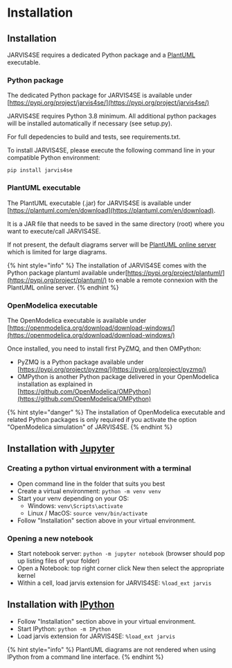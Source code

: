 # Installation

## Installation

JARVIS4SE requires a dedicated Python package and a [PlantUML](https://plantuml.com/en/) executable.

### Python package

The dedicated Python package for JARVIS4SE is available under [https://pypi.org/project/jarvis4se/](https://pypi.org/project/jarvis4se/)

JARVIS4SE requires Python 3.8 minimum. All additional python packages will be installed automatically if necessary (see setup.py).

For full depedencies to build and tests, see requirements.txt.

To install JARVIS4SE, please execute the following command line in your compatible Python environment:

```
pip install jarvis4se
```

### PlantUML executable

The PlantUML executable (.jar) for JARVIS4SE is available under [https://plantuml.com/en/download](https://plantuml.com/en/download).

It is a JAR file that needs to be saved in the same directory (root) where you want to execute/call JARVIS4SE.

If not present, the default diagrams server will be [PlantUML online server](https://www.plantuml.com/plantuml/uml/SyfFKj2rKt3CoKnELR1Io4ZDoSa70000) which is limited for large diagrams.

{% hint style="info" %}
The installation of JARVIS4SE comes with the Python package plantuml available under[https://pypi.org/project/plantuml/](https://pypi.org/project/plantuml/) to enable a remote connexion with the PlantUML online server.
{% endhint %}

### OpenModelica executable

The OpenModelica executable is available under [https://openmodelica.org/download/download-windows/](https://openmodelica.org/download/download-windows/)

Once installed, you need to install first PyZMQ, and then OMPython:

* PyZMQ is a Python package available under [https://pypi.org/project/pyzmq/](https://pypi.org/project/pyzmq/)
* OMPython is another Python package delivered in your OpenModelica installation as explained in [https://github.com/OpenModelica/OMPython](https://github.com/OpenModelica/OMPython)

{% hint style="danger" %}
The installation of OpenModelica executable and related Python packages is only required if you activate the option "OpenModelica simulation" of JARVIS4SE.
{% endhint %}

## Installation with [Jupyter](https://jupyter.org)

### Creating a python virtual environment with a terminal

* Open command line in the folder that suits you best
* Create a virtual environment: `python -m venv venv`
* Start your venv depending on your OS:&#x20;
  * Windows: `venv\Scripts\activate`
  * Linux / MacOS: `source venv/bin/activate`
* Follow "Installation" section above in your virtual environment.

### Opening a new notebook

* Start notebook server: `python -m jupyter notebook` (browser should pop up listing files of your folder)
* Open a Notebook: top right corner click New then select the appropriate kernel
* Within a cell, load jarvis extension for JARVIS4SE: `%load_ext jarvis`

## Installation with [IPython](https://ipython.org/)

* Follow "Installation" section above in your virtual environment.
* Start IPython: `python -m IPython`
* Load jarvis extension for JARVIS4SE: `%load_ext jarvis`

{% hint style="info" %}
PlantUML diagrams are not rendered when using IPython from a command line interface.
{% endhint %}



